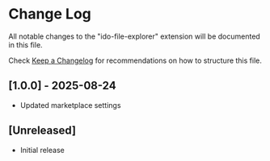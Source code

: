 # Change Log

All notable changes to the "ido-file-explorer" extension will be documented in this file.

Check [Keep a Changelog](http://keepachangelog.com/) for recommendations on how to structure this file.

## [1.0.0] - 2025-08-24

- Updated marketplace settings

## [Unreleased]

- Initial release

